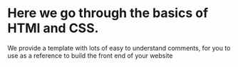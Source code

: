 # Here we go through the basics of HTMl and CSS.
We provide a template with lots of easy to understand comments, for you to use as a reference to build the front end of your website
